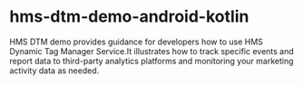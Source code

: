 # hms-dtm-demo-android-kotlin
HMS DTM demo provides guidance for developers how to use HMS Dynamic Tag Manager Service.It illustrates how to track specific events and report data to third-party analytics platforms and monitoring your marketing activity data as needed.

